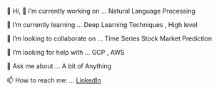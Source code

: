 👋 Hi,
🔭 I’m currently working on ... Natural Language Processing

🌱 I’m currently learning ... Deep Learning Techniques ,  High level 

👯 I’m looking to collaborate on ... Time Series Stock Market Prediction 

🤔 I’m looking for help with ... GCP , AWS

💬 Ask me about ... A bit of Anything

📫 How to reach me: ... [LinkedIn 
](https://www.linkedin.com/in/kajal-khilari-2a7a7a242/)
<!---
Kajalk4/Kajalk4 is a ✨ special ✨ repository because its `README.md` (this file) appears on your GitHub profile.
You can click the Preview link to take a look at your changes.
--->
